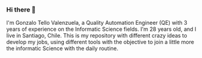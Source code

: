 ### Hi there 👋

I'm Gonzalo Tello Valenzuela, a Quality Automation Engineer (QE) with 3 years of experience on the Informatic Science fields. I'm 28 years old, and I live in Santiago, Chile. This is my repository with different crazy ideas to develop my jobs, using different tools with the objective to join a little more the informatic Science with the daily routine.

<!--
**gtello79/gtello79** is a ✨ _special_ ✨ repository because its `README.md` (this file) appears on your GitHub profile.

Here are some ideas to get you started:

- 🔭 I’m currently working on ...
- 🌱 I’m currently learning ...
- 👯 I’m looking to collaborate on ...
- 🤔 I’m looking for help with ...
- 💬 Ask me about ...
- 📫 How to reach me: ...
- 😄 Pronouns: ...
- ⚡ Fun fact: ...
-->
